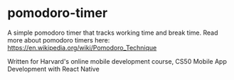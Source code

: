 # pomodoro-timer

A simple pomodoro timer that tracks working time and break time.
Read more about pomodoro timers here: https://en.wikipedia.org/wiki/Pomodoro_Technique

Written for Harvard's online mobile development course, CS50 Mobile App Development with React Native
